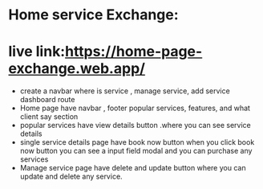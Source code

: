 # Home service Exchange:

# live link:https://home-page-exchange.web.app/

- create a navbar where is service , manage service, add service dashboard route
- Home page have navbar , footer popular services, features, and what client say section
- popular services have view details button .where you can see service details
- single service details page have book now button  when you click book now button 
you can see a input field modal and you can purchase any services
- Manage service page have delete and update button where you can update and delete any service.
